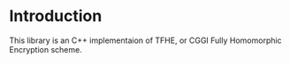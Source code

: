 # Introduction

This library is an C++ implementaion of TFHE, or CGGI Fully Homomorphic Encryption scheme.